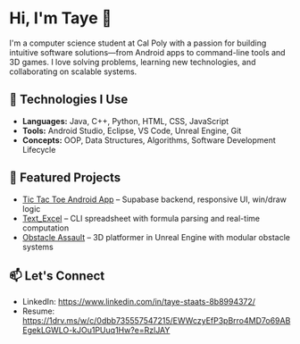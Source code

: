 # Hi, I'm Taye 👋

I'm a computer science student at Cal Poly with a passion for building intuitive software solutions—from Android apps to command-line tools and 3D games. I love solving problems, learning new technologies, and collaborating on scalable systems.

## 🔧 Technologies I Use
- **Languages:** Java, C++, Python, HTML, CSS, JavaScript
- **Tools:** Android Studio, Eclipse, VS Code, Unreal Engine, Git
- **Concepts:** OOP, Data Structures, Algorithms, Software Development Lifecycle

## 📂 Featured Projects
- [Tic Tac Toe Android App](https://github.com/Taye-Staats/TicTacToe) – Supabase backend, responsive UI, win/draw logic
- [Text_Excel](https://github.com/Taye-Staats/Text_Excel) – CLI spreadsheet with formula parsing and real-time computation
- [Obstacle Assault](https://github.com/Taye-Staats/Obstacle-Assault) – 3D platformer in Unreal Engine with modular obstacle systems

## 📫 Let's Connect
- LinkedIn: https://www.linkedin.com/in/taye-staats-8b8994372/
- Resume: https://1drv.ms/w/c/0dbb735557547215/EWWczyEfP3pBrro4MD7o69ABEgekLGWLO-kJOu1PUuq1Hw?e=RzlJAY 
